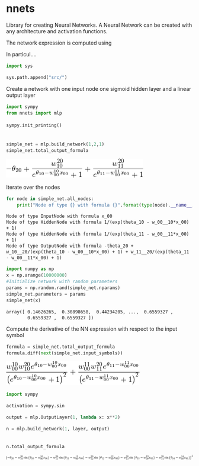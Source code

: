 nnets
=====

Library for creating Neural Networks. A Neural Network can be created
with any architecture and activation functions. 

The network expression is computed using 



In particul....




```python
import sys
```


```python
sys.path.append("src/")
```

Create a network with one input node one sigmoid hidden layer
and a linear output layer


```python
import sympy
from nnets import mlp

sympy.init_printing()


simple_net = mlp.build_network(1,2,1)
simple_net.total_output_formula
```
![Network expression](doc_files/expr.png)




Iterate over the nodes


```python
for node in simple_net.all_nodes:
    print("Node of type {} with formula {}".format(type(node).__name__, node.formula))
```

    Node of type InputNode with formula x_00
    Node of type HiddenNode with formula 1/(exp(theta_10 - w_00__10*x_00) + 1)
    Node of type HiddenNode with formula 1/(exp(theta_11 - w_00__11*x_00) + 1)
    Node of type OutputNode with formula -theta_20 + w_10__20/(exp(theta_10 - w_00__10*x_00) + 1) + w_11__20/(exp(theta_11 - w_00__11*x_00) + 1)



```python
import numpy as np
x = np.arange(10000000)
#Initialize network with random parameters
params = np.random.rand(simple_net.nparams)
simple_net.parameters = params
simple_net(x)
```




    array([ 0.14626265,  0.30898658,  0.44234205, ...,  0.6559327 ,
            0.6559327 ,  0.6559327 ])



Compute the derivative of the NN expression with 
respect to the input symbol


```python
formula = simple_net.total_output_formula
formula.diff(next(simple_net.input_symbols))
```

![Derivative](doc_files/derivative.png)


```python
import sympy
```


```python
activation = sympy.sin
```


```python
output = mlp.OutputLayer(1, lambda x: x**2)
```


```python
n = mlp.build_network(1, layer, output)
```


```python

n.total_output_formula
```

![Another Layout](doc_files/otherlayout.png)
